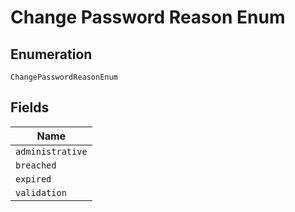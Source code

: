 
# Change Password Reason Enum

## Enumeration

`ChangePasswordReasonEnum`

## Fields

| Name |
|  --- |
| `administrative` |
| `breached` |
| `expired` |
| `validation` |

